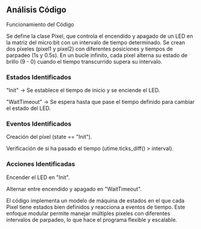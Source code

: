 ## Análisis Código
Funcionamiento del Código

Se define la clase Pixel, que controla el encendido y apagado de un LED en la matriz del micro:bit con un intervalo de tiempo determinado.
Se crean dos píxeles (pixel1 y pixel2) con diferentes posiciones y tiempos de parpadeo (1s y 0.5s).
En un bucle infinito, cada píxel alterna su estado de brillo (9 - 0) cuando el tiempo transcurrido supera su intervalo.
### Estados Identificados
"Init" → Se establece el tiempo de inicio y se enciende el LED.

"WaitTimeout" → Se espera hasta que pase el tiempo definido para cambiar el estado del LED.

### Eventos Identificados
Creación del píxel (state == "Init").

Verificación de si ha pasado el tiempo (utime.ticks_diff() > interval).

### Acciones Identificadas
Encender el LED en "Init".

Alternar entre encendido y apagado en "WaitTimeout".

El código implementa un modelo de máquina de estados en el que cada Pixel tiene estados bien definidos y reacciona a eventos de tiempo. Este enfoque modular permite manejar múltiples píxeles con diferentes intervalos de parpadeo, lo que hace el programa flexible y escalable.
